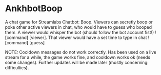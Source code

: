 # AnkhbotBoop
A chat game for Streamlabs Chatbot: Boop. Viewers can secretly boop or poke other active viewers in chat, who would have to guess who booped them. 
A viewer would whisper the bot (should follow the bot account fist!) ![command] [viewer]. That viewer would have a set time to type in chat ![command] [guess] 


NOTE: Cooldown messages do not work correctly. Has been used on a live stream for a while, the game works fine, and cooldown works ok (needs some changes). Further updates will be made later (mostly concerning difficulties).
